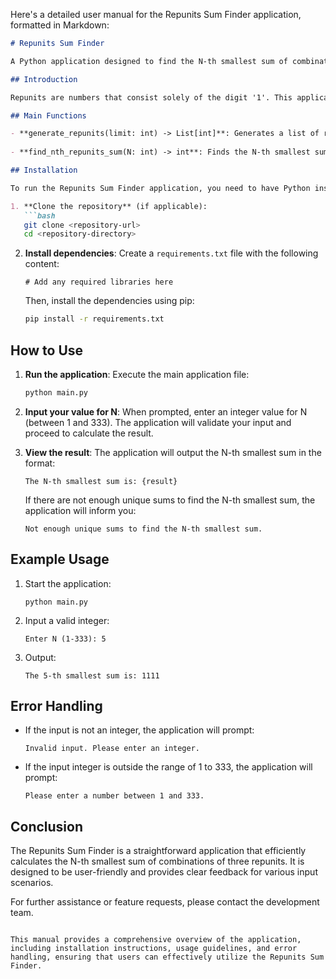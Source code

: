 Here's a detailed user manual for the Repunits Sum Finder application, formatted in Markdown:

```markdown
# Repunits Sum Finder

A Python application designed to find the N-th smallest sum of combinations of three repunits.

## Introduction

Repunits are numbers that consist solely of the digit '1'. This application allows users to input an integer N (between 1 and 333) and calculates the N-th smallest sum of unique combinations of three repunits. The application is built to handle user input gracefully and provides informative error messages when necessary.

## Main Functions

- **generate_repunits(limit: int) -> List[int]**: Generates a list of repunits up to a specified limit. A repunit is a number consisting of only the digit '1'.
  
- **find_nth_repunits_sum(N: int) -> int**: Finds the N-th smallest sum of unique combinations of three repunits. It utilizes the `generate_repunits` function to create the necessary repunits and calculates their sums.

## Installation

To run the Repunits Sum Finder application, you need to have Python installed on your machine. Follow these steps to set up the environment:

1. **Clone the repository** (if applicable):
   ```bash
   git clone <repository-url>
   cd <repository-directory>
   ```

2. **Install dependencies**:
   Create a `requirements.txt` file with the following content:
   ```
   # Add any required libraries here
   ```

   Then, install the dependencies using pip:
   ```bash
   pip install -r requirements.txt
   ```

## How to Use

1. **Run the application**:
   Execute the main application file:
   ```bash
   python main.py
   ```

2. **Input your value for N**:
   When prompted, enter an integer value for N (between 1 and 333). The application will validate your input and proceed to calculate the result.

3. **View the result**:
   The application will output the N-th smallest sum in the format:
   ```
   The N-th smallest sum is: {result}
   ```

   If there are not enough unique sums to find the N-th smallest sum, the application will inform you:
   ```
   Not enough unique sums to find the N-th smallest sum.
   ```

## Example Usage

1. Start the application:
   ```
   python main.py
   ```

2. Input a valid integer:
   ```
   Enter N (1-333): 5
   ```

3. Output:
   ```
   The 5-th smallest sum is: 1111
   ```

## Error Handling

- If the input is not an integer, the application will prompt:
  ```
  Invalid input. Please enter an integer.
  ```

- If the input integer is outside the range of 1 to 333, the application will prompt:
  ```
  Please enter a number between 1 and 333.
  ```

## Conclusion

The Repunits Sum Finder is a straightforward application that efficiently calculates the N-th smallest sum of combinations of three repunits. It is designed to be user-friendly and provides clear feedback for various input scenarios.

For further assistance or feature requests, please contact the development team.
```

This manual provides a comprehensive overview of the application, including installation instructions, usage guidelines, and error handling, ensuring that users can effectively utilize the Repunits Sum Finder.